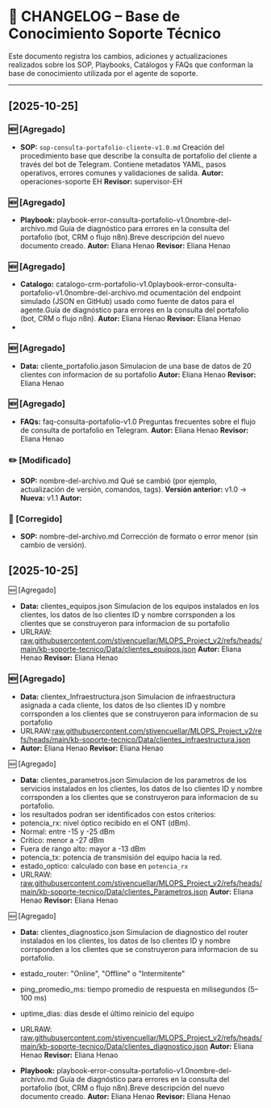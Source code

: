 # 🧾 CHANGELOG – Base de Conocimiento Soporte Técnico

Este documento registra los cambios, adiciones y actualizaciones realizados sobre los SOP, Playbooks, Catálogos y FAQs que conforman la base de conocimiento utilizada por el agente de soporte.

---

## [2025-10-25]

### 🆕 [Agregado]

- **SOP:** `sop-consulta-portafolio-cliente-v1.0.md`
  Creación del procedimiento base que describe la consulta de portafolio del cliente a través del bot de Telegram.
  Contiene metadatos YAML, pasos operativos, errores comunes y validaciones de salida.
  **Autor:** operaciones-soporte EH
  **Revisor:** supervisor-EH

### 🆕 [Agregado]

- **Playbook:** playbook-error-consulta-portafolio-v1.0nombre-del-archivo.md
  Guía de diagnóstico para errores en la consulta del portafolio (bot, CRM o flujo n8n).Breve descripción del nuevo documento creado.
  **Autor:** Eliana Henao<nombre>
  **Revisor:** Eliana Henao

### 🆕 [Agregado]

- **Catalogo:** catalogo-crm-portafolio-v1.0playbook-error-consulta-portafolio-v1.0nombre-del-archivo.md
  ocumentación del endpoint simulado (JSON en GitHub) usado como fuente de datos para el agente.Guía de diagnóstico para errores en la consulta del portafolio (bot, CRM o flujo n8n).
  **Autor:** Eliana Henao<nombre>
  **Revisor:** Eliana Henao
-

### 🆕 [Agregado]

- **Data:** cliente_portafolio.jason
  Simulacion de una base de datos de 20 clientes con informacion de su portafolio
  **Autor:** Eliana Henao<nombre>
  **Revisor:** Eliana Henao

### 🆕 [Agregado]

- **FAQs:** faq-consulta-portafolio-v1.0
  Preguntas frecuentes sobre el flujo de consulta de portafolio en Telegram.
  **Autor:** Eliana Henao<nombre>
  **Revisor:** Eliana Henao

### ✏️ [Modificado]

- **SOP:** nombre-del-archivo.md
  Qué se cambió (por ejemplo, actualización de versión, comandos, tags).
  **Versión anterior:** v1.0 → **Nueva:** v1.1
  **Autor:** <nombre>

### 🐞 [Corregido]

- **SOP:** nombre-del-archivo.md
  Corrección de formato o error menor (sin cambio de versión).

## [2025-10-25]

🆕 [Agregado]

- **Data:** clientes_equipos.json
  Simulacion de los equipos instalados en los clientes, los datos de lso clientes ID y nombre corrsponden a los clientes que se construyeron para  informacion de su portafolio
- URLRAW: [raw.githubusercontent.com/stivencuellar/MLOPS\_Project\_v2/refs/heads/main/kb-soporte-tecnico/Data/clientes\_equipos.json](https://raw.githubusercontent.com/stivencuellar/MLOPS_Project_v2/refs/heads/main/kb-soporte-tecnico/Data/clientes_equipos.json)
  **Autor:** Eliana Henao<nombre>
  **Revisor:** Eliana Henao

### 🆕 [Agregado]

- **Data:** clientex_Infraestructura.json
  Simulacion de infraestructura asignada a cada cliente, los datos de lso clientes ID y nombre corrsponden a los clientes que se construyeron para  informacion de su portafolio
- URLRAW:[raw.githubusercontent.com/stivencuellar/MLOPS\_Project\_v2/refs/heads/main/kb-soporte-tecnico/Data/clientes\_infraestructura.json](https://raw.githubusercontent.com/stivencuellar/MLOPS_Project_v2/refs/heads/main/kb-soporte-tecnico/Data/clientes_infraestructura.json)
- **Autor:** Eliana Henao<nombre>
  **Revisor:** Eliana Henao

🆕 [Agregado]

- **Data:** clientes_parametros.json
  Simulacion de los parametros de los servicios instalados en los clientes, los datos de lso clientes ID y nombre corrsponden a los clientes que se construyeron para  informacion de su portafolio.
- los resultados podran ser identificados con estos criterios:
- potencia_rx: nivel óptico recibido en el ONT (dBm).
- Normal: entre -15 y -25 dBm
- Crítico: menor a -27 dBm
- Fuera de rango alto: mayor a -13 dBm
- potencia_tx: potencia de transmisión del equipo hacia la red.
- estado_optico:  calculado con base en `potencia_rx`
- URLRAW: [raw.githubusercontent.com/stivencuellar/MLOPS\_Project\_v2/refs/heads/main/kb-soporte-tecnico/Data/clientes\_Parametros.json](https://raw.githubusercontent.com/stivencuellar/MLOPS_Project_v2/refs/heads/main/kb-soporte-tecnico/Data/clientes_Parametros.json)
  **Autor:** Eliana Henao<nombre>
  **Revisor:** Eliana Henao

🆕 [Agregado]

- **Data:** clientes_diagnostico.json
  Simulacion de diagnostico del router instalados en los clientes, los datos de lso clientes ID y nombre corrsponden a los clientes que se construyeron para  informacion de su portafolio.
- estado_router: "Online", "Offline" o "Intermitente"
- ping_promedio_ms: tiempo promedio de respuesta en milisegundos (5–100 ms)
- uptime_dias: días desde el último reinicio del equipo
- URLRAW: [raw.githubusercontent.com/stivencuellar/MLOPS\_Project\_v2/refs/heads/main/kb-soporte-tecnico/Data/clientes\_diagnostico.json](https://raw.githubusercontent.com/stivencuellar/MLOPS_Project_v2/refs/heads/main/kb-soporte-tecnico/Data/clientes_diagnostico.json)
  **Autor:** Eliana Henao<nombre>
  **Revisor:** Eliana Henao



- **Playbook:** playbook-error-consulta-portafolio-v1.0nombre-del-archivo.md
  Guía de diagnóstico para errores en la consulta del portafolio (bot, CRM o flujo n8n).Breve descripción del nuevo documento creado.
  **Autor:** Eliana Henao<nombre>
  **Revisor:** Eliana Henao
